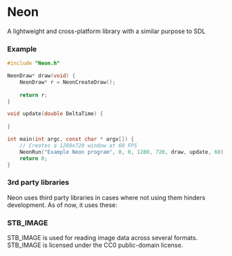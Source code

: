 # Neon
A lightweight and cross-platform library with a similar purpose to SDL

### Example

```c
#include "Neon.h"

NeonDraw* draw(void) {
	NeonDraw* r = NeonCreateDraw();
	
	return r;
}

void update(double DeltaTime) {
	
}

int main(int argc, const char * argv[]) {
	// Creates a 1280x720 window at 60 FPS
	NeonRun("Example Neon program", 0, 0, 1280, 720, draw, update, 60);
	return 0;
}
```
### 3rd party libraries
Neon uses third party libraries in cases where not using them hinders development. As of now, it uses these:
### STB_IMAGE
STB_IMAGE is used for reading image data across several formats. STB_IMAGE is licensed under the CC0 public-domain license.